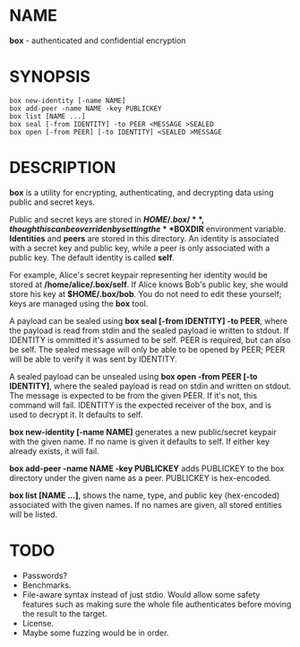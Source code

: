 NAME
====

**box** - authenticated and confidential encryption

SYNOPSIS
========

	box new-identity [-name NAME]
	box add-peer -name NAME -key PUBLICKEY
	box list [NAME ...]
	box seal [-from IDENTITY] -to PEER <MESSAGE >SEALED
	box open [-from PEER] [-to IDENTITY] <SEALED >MESSAGE

DESCRIPTION
===========

**box** is a utility for encrypting, authenticating, and decrypting data using
public and secret keys.

Public and secret keys are stored in **$HOME/.box/**, though this can be
overriden by setting the **$BOXDIR** environment variable.  **Identities** and
**peers** are stored in this directory.  An identity is associated with a
secret key and public key, while a peer is only associated with a public key.
The default identity is called **self**.

For example, Alice's secret keypair representing her identity would be stored
at **/home/alice/.box/self**.  If Alice knows Bob's public key, she would store
his key at **$HOME/.box/bob**.  You do not need to edit these yourself; keys
are managed using the **box** tool.

A payload can be sealed using **box seal [-from IDENTITY] -to PEER**, where the
payload is read from stdin and the sealed payload ie written to stdout.  If
IDENTITY is ommitted it's assumed to be self.  PEER is required, but can also
be self.  The sealed message will only be able to be opened by PEER; PEER will
be able to verify it was sent by IDENTITY.

A sealed payload can be unsealed using **box open -from PEER [-to IDENTITY]**,
where the sealed payload is read on stdin and written on stdout.  The message
is expected to be from the given PEER.  If it's not, this command will fail.
IDENTITY is the expected receiver of the box, and is used to decrypt it.  It
defaults to self.

**box new-identity [-name NAME]** generates a new public/secret keypair with
the given name.  If no name is given it defaults to self.  If either key
already exists, it will fail.

**box add-peer -name NAME -key PUBLICKEY** adds PUBLICKEY to the box directory
under the given name as a peer.  PUBLICKEY is hex-encoded.

**box list [NAME ...]**, shows the name, type, and public key (hex-encoded)
associated with the given names.  If no names are given, all stored entities
will be listed.

TODO
====

- Passwords?
- Benchmarks.
- File-aware syntax instead of just stdio.  Would allow some safety features
  such as making sure the whole file authenticates before moving the result to
  the target.
- License.
- Maybe some fuzzing would be in order.
